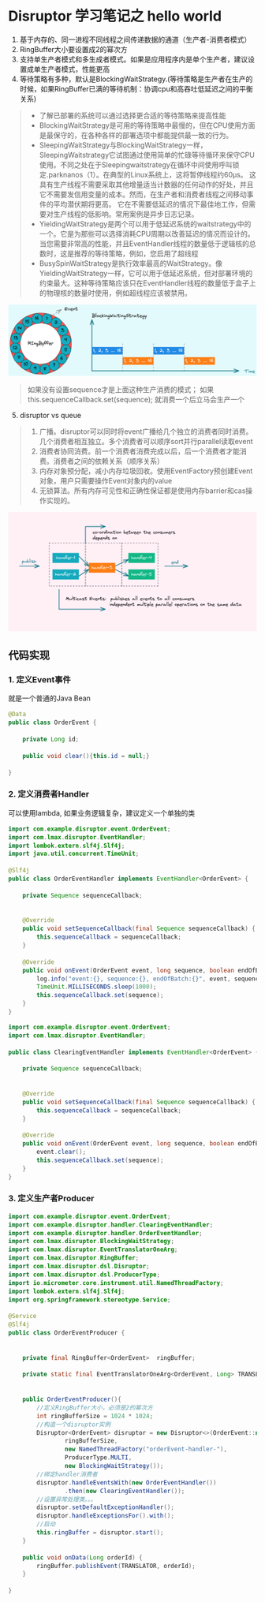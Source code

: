 # Disruptor 学习笔记之 hello world

1. 基于内存的、同一进程不同线程之间传递数据的通道（生产者-消费者模式）
2. RingBuffer大小要设置成2的幂次方
3. 支持单生产者模式和多生成者模式。如果是应用程序内是单个生产者，建议设置成单生产者模式，性能更高
4. 等待策略有多种，默认是BlockingWaitStrategy.(等待策略是生产者在生产的时候，如果RingBuffer已满的等待机制：协调cpu和高吞吐低延迟之间的平衡关系)

> - 了解已部署的系统可以通过选择更合适的等待策略来提高性能
> - BlockingWaitStrategy是可用的等待策略中最慢的，但在CPU使用方面是最保守的，在各种各样的部署选项中都能提供最一致的行为。
> - SleepingWaitStrategy与BlockingWaitStrategy一样，SleepingWaitstrategy它试图通过使用简单的忙碌等待循环来保守CPU使用。不同之处在于Sleepingwaitstrategy在循环中间使用呼叫锁定.parknanos（1）。在典型的Linux系统上，这将暂停线程约60μs。 这具有生产线程不需要采取其他增量适当计数器的任何动作的好处，并且它不需要发信用变量的成本。然而，在生产者和消费者线程之间移动事件的平均潜伏期将更高。 它在不需要低延迟的情况下最佳地工作，但需要对生产线程的低影响。常用案例是异步日志记录。
> - YieldingWaitStrategy是两个可以用于低延迟系统的waitstrategy中的一个。它是为那些可以选择消耗CPU周期以改善延迟的情况而设计的。当您需要非常高的性能，并且EventHandler线程的数量低于逻辑核的总数时，这是推荐的等待策略，例如，您启用了超线程
> - BusySpinWaitStrategy是执行效率最高的WaitStrategy。像YieldingWaitStrategy一样，它可以用于低延迟系统，但对部署环境的约束最大。这种等待策略应该只在EventHandler线程的数量低于盒子上的物理核的数量时使用，例如超线程应该被禁用。

![](img/image_2022-03-29-11-34-57.png)

> 如果没有设置sequence才是上面这种生产消费的模式；
> 如果 this.sequenceCallback.set(sequence); 就消费一个后立马会生产一个

5. disruptor vs queue

  > 1. 广播。disruptor可以同时将event广播给几个独立的消费者同时消费。几个消费者相互独立。多个消费者可以顺序sort并行parallel读取event
  > 2. 消费者协同消费。前一个消费者消费完成以后，后一个消费者才能消费。消费者之间的依赖关系（顺序关系）
  > 3. 内存对象预分配，减小内存垃圾回收。使用EventFactory预创建Event对象，用户只需要操作Event对象内的value
  > 4. 无锁算法。所有内存可见性和正确性保证都是使用内存barrier和cas操作实现的。

![](img/image_2022-03-29-11-45-04.png)




## 代码实现

### 1. 定义Event事件

就是一个普通的Java Bean

```java
@Data
public class OrderEvent {

    private Long id;

    public void clear(){this.id = null;}

}
```

### 2. 定义消费者Handler

可以使用lambda, 如果业务逻辑复杂，建议定义一个单独的类

```java
import com.example.disruptor.event.OrderEvent;
import com.lmax.disruptor.EventHandler;
import lombok.extern.slf4j.Slf4j;
import java.util.concurrent.TimeUnit;

@Slf4j
public class OrderEventHandler implements EventHandler<OrderEvent> {

    private Sequence sequenceCallback;


    @Override
    public void setSequenceCallback(final Sequence sequenceCallback) {
        this.sequenceCallback = sequenceCallback;
    }

    @Override
    public void onEvent(OrderEvent event, long sequence, boolean endOfBatch) throws Exception {
        log.info("event:{}, sequence:{}, endOfBatch:{}", event, sequence, endOfBatch);
        TimeUnit.MILLISECONDS.sleep(1000);
        this.sequenceCallback.set(sequence);
    }
}
```

```java
import com.example.disruptor.event.OrderEvent;
import com.lmax.disruptor.EventHandler;

public class ClearingEventHandler implements EventHandler<OrderEvent> {

    private Sequence sequenceCallback;


    @Override
    public void setSequenceCallback(final Sequence sequenceCallback) {
        this.sequenceCallback = sequenceCallback;
    }

    @Override
    public void onEvent(OrderEvent event, long sequence, boolean endOfBatch) throws Exception {
        event.clear();
        this.sequenceCallback.set(sequence);
    }
}
```

### 3. 定义生产者Producer

```java
import com.example.disruptor.event.OrderEvent;
import com.example.disruptor.handler.ClearingEventHandler;
import com.example.disruptor.handler.OrderEventHandler;
import com.lmax.disruptor.BlockingWaitStrategy;
import com.lmax.disruptor.EventTranslatorOneArg;
import com.lmax.disruptor.RingBuffer;
import com.lmax.disruptor.dsl.Disruptor;
import com.lmax.disruptor.dsl.ProducerType;
import io.micrometer.core.instrument.util.NamedThreadFactory;
import lombok.extern.slf4j.Slf4j;
import org.springframework.stereotype.Service;

@Service
@Slf4j
public class OrderEventProducer {


    private final RingBuffer<OrderEvent>  ringBuffer;

    private static final EventTranslatorOneArg<OrderEvent, Long> TRANSLATOR = (event, sequence, id) -> event.setId(id);


    public OrderEventProducer(){
        //定义RingBuffer大小，必须是2的幂次方
        int ringBufferSize = 1024 * 1024;
        //构造一个disruptor实例
        Disruptor<OrderEvent> disruptor = new Disruptor<>(OrderEvent::new,
                ringBufferSize,
                new NamedThreadFactory("orderEvent-handler-"),
                ProducerType.MULTI,
                new BlockingWaitStrategy());
        //绑定handler消费者
        disruptor.handleEventsWith(new OrderEventHandler())
                .then(new ClearingEventHandler());
        //设置异常处理类。。。
        disruptor.setDefaultExceptionHandler();
        disruptor.handleExceptionsFor().with(); 
        //启动
        this.ringBuffer = disruptor.start();
    }

    public void onData(Long orderId) {
        ringBuffer.publishEvent(TRANSLATOR, orderId);
    }

}
```
































